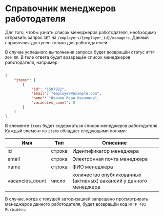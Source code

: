 # Справочник менеджеров работодателя

Для того, чтобы узнать список менеджеров работодателя, необходимо отправить запрос `GET` на `/employers/{employer_id}/managers`. Данный справочник доступен только для работодателей.

В случае успешного выполнения запроса будет возвращён статус `HTTP 200 OK`. В теле ответа будет возвращён список менеджеров работодателя, например:

```json

{
    "items": [
        {
            "id": "1507922", 
            "email": "employer@example.com", 
            "name": "Иванов Иван Иванович",
            "vacancies_count": 0
        }
    ]
}
```

В элементе `items` будет содержаться список менеджеров работодателя.
Каждый элемент из `items` обладает следующими полями:

 Имя | Тип | Описание
 --- | --- | ---
 id | строка | Идентификатор менеджера
 email | строка | Электронная почта менеджера
 name | строка | ФИО менеджера
 vacancies_count | число | количество опубликованных (активных) вакансий у данного менеджера

В случае, когда с текущей авторизацией запрещено просматривать менеджеров данного работодателя, будет возвращён код `HTTP 403 Forbidden`.

